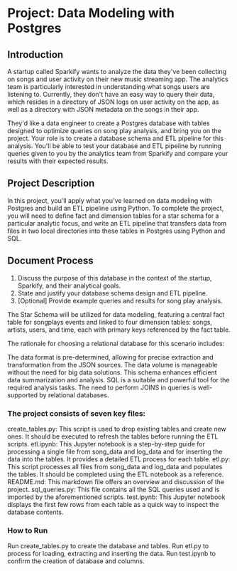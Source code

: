 # Project: Data Modeling with Postgres

## Introduction
A startup called Sparkify wants to analyze the data they've been collecting on songs and user activity on their new music streaming app. The analytics team is particularly interested in understanding what songs users are listening to. Currently, they don't have an easy way to query their data, which resides in a directory of JSON logs on user activity on the app, as well as a directory with JSON metadata on the songs in their app.

They'd like a data engineer to create a Postgres database with tables designed to optimize queries on song play analysis, and bring you on the project. Your role is to create a database schema and ETL pipeline for this analysis. You'll be able to test your database and ETL pipeline by running queries given to you by the analytics team from Sparkify and compare your results with their expected results.

## Project Description
In this project, you'll apply what you've learned on data modeling with Postgres and build an ETL pipeline using Python. To complete the project, you will need to define fact and dimension tables for a star schema for a particular analytic focus, and write an ETL pipeline that transfers data from files in two local directories into these tables in Postgres using Python and SQL.

## Document Process
1. Discuss the purpose of this database in the context of the startup, Sparkify, and their analytical goals.
2. State and justify your database schema design and ETL pipeline.
3. [Optional] Provide example queries and results for song play analysis.

The Star Schema will be utilized for data modeling, featuring a central fact table for songplays events and linked to four dimension tables: songs, artists, users, and time, each with primary keys referenced by the fact table.

The rationale for choosing a relational database for this scenario includes:

The data format is pre-determined, allowing for precise extraction and transformation from the JSON sources.
The data volume is manageable without the need for big data solutions.
This schema enhances efficient data summarization and analysis.
SQL is a suitable and powerful tool for the required analysis tasks.
The need to perform JOINS in queries is well-supported by relational databases.

### The project consists of seven key files:

create_tables.py: This script is used to drop existing tables and create new ones. It should be executed to refresh the tables before running the ETL scripts.
etl.ipynb: This Jupyter notebook is a step-by-step guide for processing a single file from song_data and log_data and for inserting the data into the tables. It provides a detailed ETL process for each table.
etl.py: This script processes all files from song_data and log_data and populates the tables. It should be completed using the ETL notebook as a reference.
README.md: This markdown file offers an overview and discussion of the project.
sql_queries.py: This file contains all the SQL queries used and is imported by the aforementioned scripts.
test.ipynb: This Jupyter notebook displays the first few rows from each table as a quick way to inspect the database contents.

### How to Run

Run create_tables.py to create the database and tables.
Run etl.py to process for loading, extracting and inserting the data.
Run test.ipynb to confirm the creation of database and columns.